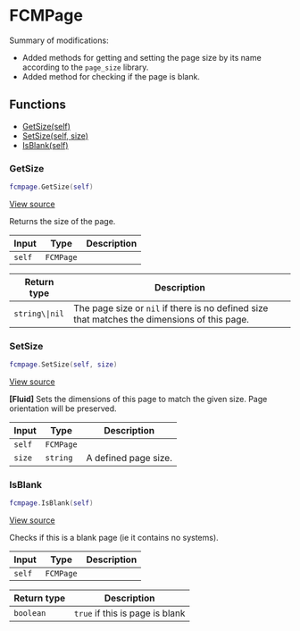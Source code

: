 # FCMPage

Summary of modifications:
- Added methods for getting and setting the page size by its name according to the `page_size` library.
- Added method for checking if the page is blank.

## Functions

- [GetSize(self)](#getsize)
- [SetSize(self, size)](#setsize)
- [IsBlank(self)](#isblank)

### GetSize

```lua
fcmpage.GetSize(self)
```

[View source](https://github.com/finale-lua/lua-scripts/tree/master/src/mixin/FCMPage.lua.lua#L23)

Returns the size of the page.

| Input | Type | Description |
| ----- | ---- | ----------- |
| `self` | `FCMPage` |  |

| Return type | Description |
| ----------- | ----------- |
| `string\\|nil` | The page size or `nil` if there is no defined size that matches the dimensions of this page. |

### SetSize

```lua
fcmpage.SetSize(self, size)
```

[View source](https://github.com/finale-lua/lua-scripts/tree/master/src/mixin/FCMPage.lua.lua#L36)

**[Fluid]**
Sets the dimensions of this page to match the given size. Page orientation will be preserved.

| Input | Type | Description |
| ----- | ---- | ----------- |
| `self` | `FCMPage` |  |
| `size` | `string` | A defined page size. |

### IsBlank

```lua
fcmpage.IsBlank(self)
```

[View source](https://github.com/finale-lua/lua-scripts/tree/master/src/mixin/FCMPage.lua.lua#L51)

Checks if this is a blank page (ie it contains no systems).

| Input | Type | Description |
| ----- | ---- | ----------- |
| `self` | `FCMPage` |  |

| Return type | Description |
| ----------- | ----------- |
| `boolean` | `true` if this is page is blank |
